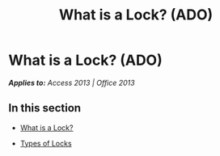 ﻿---
title: What is a Lock? (ADO)
TOCTitle: What is a Lock?
ms:assetid: 4afca839-ccc6-4310-8cda-a31374fe2433
ms:mtpsurl: https://msdn.microsoft.com/en-us/library/JJ249233(v=office.15)
ms:contentKeyID: 48544680
ms.date: 09/18/2015
mtps_version: v=office.15
---

# What is a Lock? (ADO)


_**Applies to:** Access 2013 | Office 2013_

## In this section

  - [What is a Lock?](what-is-a-lock.md)

  - [Types of Locks](types-of-locks.md)

